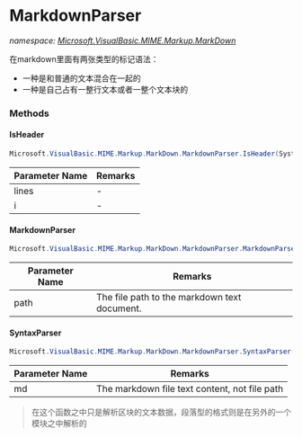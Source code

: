 ﻿# MarkdownParser
_namespace: [Microsoft.VisualBasic.MIME.Markup.MarkDown](./index.md)_

在markdown里面有两张类型的标记语法：
 
 + 一种是和普通的文本混合在一起的
 + 一种是自己占有一整行文本或者一整个文本块的



### Methods

#### IsHeader
```csharp
Microsoft.VisualBasic.MIME.Markup.MarkDown.MarkdownParser.IsHeader(System.String,System.String[],System.Int32@)
```


|Parameter Name|Remarks|
|--------------|-------|
|lines|-|
|i|-|


#### MarkdownParser
```csharp
Microsoft.VisualBasic.MIME.Markup.MarkDown.MarkdownParser.MarkdownParser(System.String)
```


|Parameter Name|Remarks|
|--------------|-------|
|path|The file path to the markdown text document.|


#### SyntaxParser
```csharp
Microsoft.VisualBasic.MIME.Markup.MarkDown.MarkdownParser.SyntaxParser(System.String)
```


|Parameter Name|Remarks|
|--------------|-------|
|md|The markdown file text content, not file path|

> 在这个函数之中只是解析区块的文本数据，段落型的格式则是在另外的一个模块之中解析的


